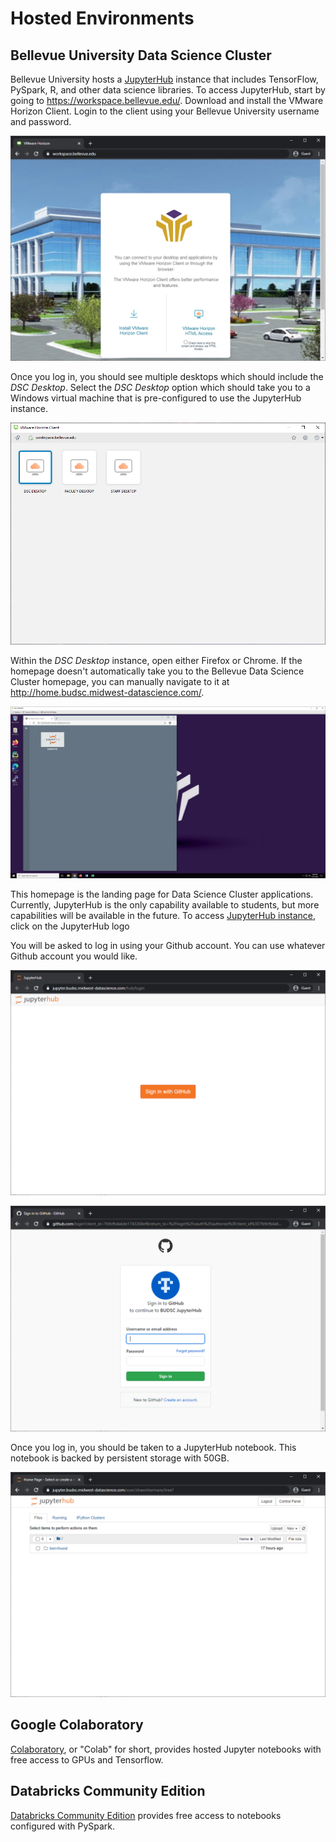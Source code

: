 # Hosted Environments

## Bellevue University Data Science Cluster

 Bellevue University hosts a [JupyterHub](https://jupyter.org/hub) instance that includes TensorFlow, PySpark, R, and other data science libraries. To access JupyterHub, start by going to https://workspace.bellevue.edu/. Download and install the VMware Horizon Client.  Login to the client using your Bellevue University username and password.

![Workspace Bellevue](img/workspace-bellevue.png)

 Once you log in, you should see multiple desktops which should include the *DSC Desktop*. Select the *DSC Desktop* option which should take you to a Windows virtual machine that is pre-configured to use the JupyterHub instance. 

![VMware Horizon](img/vmware-horizon-desktops.png)

 Within the *DSC Desktop* instance, open either Firefox or Chrome.  If the homepage doesn't automatically take you to the Bellevue Data Science Cluster homepage, you can manually navigate to it at http://home.budsc.midwest-datascience.com/. 

![Home BUDSC](img/home-budsc-vmware.png)

 This homepage is the landing page for Data Science Cluster applications. Currently, JupyterHub is the only capability available to students, but more capabilities will be available in the future. To access [JupyterHub instance](https://jupyter.budsc.midwest-datascience.com/), click on the JupyterHub logo

 You will be asked to log in using your Github account. You can use whatever Github account you would like. 

![Signin Github](img/signin-github.png)

![Github Sign-In](img/github-signin.png)

 Once you log in, you should be taken to a JupyterHub notebook.  This notebook is backed by persistent storage with 50GB. 

![JupyterHub](img/jupyterhub.png)

## Google Colaboratory

[Colaboratory](google-colab), or "Colab" for short, provides hosted Jupyter notebooks with free access to GPUs and Tensorflow. 

## Databricks Community Edition

[Databricks Community Edition](databricks-community) provides free access to notebooks configured with PySpark. 

[databricks-community]: https://community.cloud.databricks.com/
[google-colab]: https://colab.research.google.com/